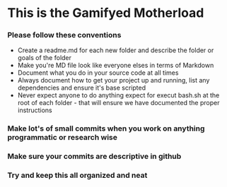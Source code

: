 # This is the Gamifyed Motherload
### Please follow these conventions

- Create a readme.md for each new folder and describe the folder or goals of the folder
- Make you're MD file look like everyone elses in terms of Markdown
- Document what you do in your source code at all times
- Always document how to get your project up and running, list any dependencies and ensure it's base scripted
- Never expect anyone to do anything expect for execut bash.sh at the root of each folder - that will ensure we have documented the proper instructions

### Make lot's of small commits when you work on anything programmatic or research wise
### Make sure your commits are descriptive in github
### Try and keep this all organized and neat
